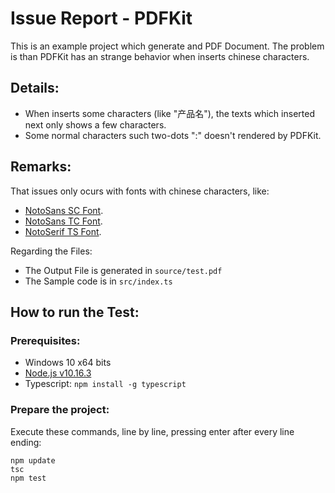 # Issue Report - PDFKit

This is an example project which generate and PDF Document. The problem is than PDFKit has an strange behavior when inserts chinese characters.

## Details:
- When inserts some characters (like "产品名"), the texts which inserted next only shows a few characters.
- Some normal characters such two-dots ":" doesn't rendered by PDFKit.

## Remarks:

That issues only ocurs with fonts with chinese characters, like:
- [NotoSans SC Font](https://fonts.google.com/specimen/Noto+Sans+SC).
- [NotoSans TC Font](https://fonts.google.com/specimen/Noto+Sans+TC).
- [NotoSerif TS Font](https://fonts.google.com/specimen/Noto+Serif+TC).

Regarding the Files:
- The Output File is generated in ```source/test.pdf```
- The Sample code is in ```src/index.ts```

## How to run the Test:

### Prerequisites:
- Windows 10 x64 bits
- [Node.js v10.16.3](https://nodejs.org/dist/v10.16.3/node-v10.16.3-x64.msi)
- Typescript: ```npm install -g typescript```

### Prepare the project:

Execute these commands, line by line, pressing enter after every line ending:
```
npm update
tsc
npm test
```